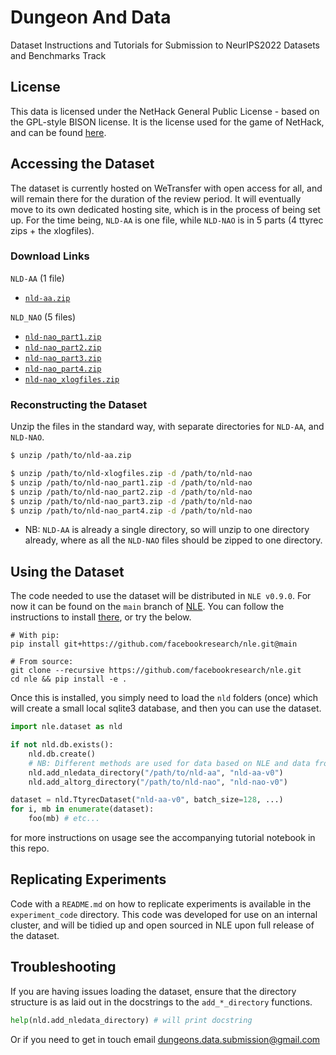 # Dungeon And Data

Dataset Instructions and Tutorials for Submission to NeurIPS2022 Datasets and Benchmarks Track

## License

This data is licensed under the NetHack General Public License - based on the GPL-style BISON license. It is the license used for the game of NetHack, and can be found [here](https://github.com/facebookresearch/nle/blob/main/LICENSE).


## Accessing the Dataset

The dataset is currently hosted on WeTransfer with open access for all, and will remain there for the duration of the review period. It will eventually move to its own dedicated hosting site, which is in the process of being set up. For the time being, `NLD-AA` is one file, while `NLD-NAO` is in 5 parts (4 ttyrec zips + the xlogfiles).


### Download Links


`NLD-AA` (1 file)
- [`nld-aa.zip`](https://we.tl/t-N4RyUjwcZw) 


`NLD_NAO` (5 files)
- [`nld-nao_part1.zip`](https://we.tl/t-Ve3Y4oJlSE)
- [`nld-nao_part2.zip`](https://we.tl/t-z6c9bseeK0)
- [`nld-nao_part3.zip`](https://we.tl/t-8xZzPF3NK3)
- [`nld-nao_part4.zip`](https://we.tl/t-2zUqT9szu9)
- [`nld-nao_xlogfiles.zip`](https://we.tl/t-7Ire0ZDWFe)

### Reconstructing the Dataset

Unzip the files in the standard way, with separate directories for `NLD-AA`, and `NLD-NAO`. 


```bash
$ unzip /path/to/nld-aa.zip 

$ unzip /path/to/nld-xlogfiles.zip -d /path/to/nld-nao
$ unzip /path/to/nld-nao_part1.zip -d /path/to/nld-nao
$ unzip /path/to/nld-nao_part2.zip -d /path/to/nld-nao
$ unzip /path/to/nld-nao_part3.zip -d /path/to/nld-nao
$ unzip /path/to/nld-nao_part4.zip -d /path/to/nld-nao
```


- NB: `NLD-AA` is already a single directory, so will unzip to one directory already,
where as all the `NLD-NAO` files should be zipped to one directory.

## Using the Dataset

The code needed to use the dataset will be distributed in `NLE v0.9.0`. For now it can be found on the `main` branch of [NLE](https://github.com/facebookresearch/nle). You can follow the instructions to install [there](https://github.com/facebookresearch/nle), or try the below.

```
# With pip:
pip install git+https://github.com/facebookresearch/nle.git@main

# From source:
git clone --recursive https://github.com/facebookresearch/nle.git
cd nle && pip install -e .
```

Once this is installed, you simply need to load the `nld` folders (once) which will create a small local sqlite3 database, and then you can use the dataset.

```python
import nle.dataset as nld

if not nld.db.exists():
    nld.db.create()
    # NB: Different methods are used for data based on NLE and data from NAO.
    nld.add_nledata_directory("/path/to/nld-aa", "nld-aa-v0")
    nld.add_altorg_directory("/path/to/nld-nao", "nld-nao-v0")

dataset = nld.TtyrecDataset("nld-aa-v0", batch_size=128, ...)
for i, mb in enumerate(dataset):
    foo(mb) # etc...
```

for more instructions on usage see the accompanying tutorial notebook in this repo.


## Replicating Experiments

Code with a `README.md` on how to replicate experiments is available in the `experiment_code` directory.  This code was developed for use on an internal cluster, and will be tidied up and open sourced in NLE upon full release of the dataset.

## Troubleshooting

If you are having issues loading the dataset, ensure that the directory structure is as laid out in the docstrings to the `add_*_directory` functions.

``` python
help(nld.add_nledata_directory) # will print docstring 
```

Or if you need to get in touch email dungeons.data.submission@gmail.com



